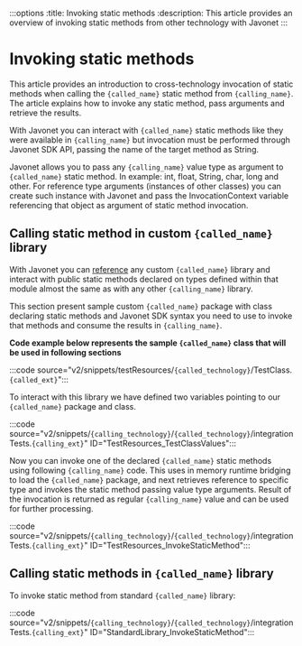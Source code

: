 :::options
:title: Invoking static methods
:description: This article provides an overview of invoking static methods from other technology with Javonet
:::

# Invoking static methods

This article provides an introduction to cross-technology invocation of static methods when calling the `{called_name}` static method from `{calling_name}`. The article explains how to invoke any static method, pass arguments and retrieve the results.

With Javonet you can interact with `{called_name}` static methods like they were available in `{calling_name}` but invocation must be performed through Javonet SDK API, passing the name of the target method as String.

Javonet allows you to pass any `{calling_name}` value type as argument to `{called_name}` static method. In example: int, float, String, char, long and other. For reference type arguments (instances of other classes) you can create such instance with Javonet and pass the InvocationContext variable referencing that object as argument of static method invocation.

## Calling static method in custom `{called_name}` library

With Javonet you can [reference](https://www.javonet.com/guides/v2/`{calling_technology}`/`{called_technology}`/getting-started/adding-references-to-libraries) any custom `{called_name}` library and interact with public static methods declared on types defined within that module almost the same as with any other `{calling_name}` library. 

This section present sample custom `{called_name}` package with class declaring static methods and Javonet SDK syntax you need to use to invoke that methods and consume the results in `{calling_name}`.

**Code example below represents the sample `{called_name}` class that will be used in following sections**

:::code source="v2/snippets/testResources/`{called_technology}`/TestClass.`{called_ext}`":::
  
To interact with this library we have defined two variables pointing to our `{called_name}` package and class.

:::code source="v2/snippets/`{calling_technology}`/`{called_technology}`/integrationTests.`{calling_ext}`" ID="TestResources_TestClassValues":::
 
Now you can invoke one of the declared `{called_name}` static methods using following `{calling_name}` code. This uses in memory runtime bridging to load the `{called_name}` package, and next retrieves reference to specific type and invokes the static method passing value type arguments. Result of the invocation is returned as regular `{calling_name}` value and can be used for further processing.

:::code source="v2/snippets/`{calling_technology}`/`{called_technology}`/integrationTests.`{calling_ext}`" ID="TestResources_InvokeStaticMethod":::
 
## Calling static methods in `{called_name}` library

To invoke static method from standard `{called_name}` library:

:::code source="v2/snippets/`{calling_technology}`/`{called_technology}`/integrationTests.`{calling_ext}`" ID="StandardLibrary_InvokeStaticMethod":::

